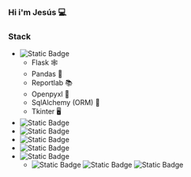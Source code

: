 ### Hi i'm Jesús 💻

### Stack
- ![Static Badge](https://img.shields.io/badge/Pythont-py?style=flat-square&logo=python&logoColor=white&labelColor=blue&color=blue)
    - Flask 🕸️
    - Pandas 🐼
    - Reportlab 📚
    - Openpyxl 📗
    - SqlAlchemy (ORM) 💽
    - Tkinter 🖥️
- ![Static Badge](https://img.shields.io/badge/Javascript-js?style=flat-square&logo=javascript&logoColor=white&labelColor=red&color=red)
- ![Static Badge](https://img.shields.io/badge/Css-css?style=flat-square&logo=css&logoColor=white&labelColor=blue&color=blue)
- ![Static Badge](https://img.shields.io/badge/Bootstrap-css?style=flat-square&logo=bootstrap&logoColor=white&labelColor=purple&color=purple)
- ![Static Badge](https://img.shields.io/badge/R-r?style=flat-square&logo=r&logoColor=white&labelColor=blue&color=blue)
- ![Static Badge](https://img.shields.io/badge/Linux-linux?style=flat-square&logo=linux&logoColor=white&labelColor=black&color=black)
    - ![Static Badge](https://img.shields.io/badge/Ubuntu-ubu?style=flat-square&logo=ubuntu&logoColor=white&labelColor=orange&color=orange) ![Static Badge](https://img.shields.io/badge/Fedora-fed?style=flat-square&logo=fedora&logoColor=white&labelColor=blue&color=blue) ![Static Badge](https://img.shields.io/badge/Arch-arc?style=flat-square&logo=arch-linux&logoColor=white&labelColor=blue&color=blue)


<!--
**jesuscalderondev/jesuscalderondev** is a ✨ _special_ ✨ repository because its `README.md` (this file) appears on your GitHub profile.

Here are some ideas to get you started:

- 🔭 I’m currently working on ...
- 🌱 I’m currently learning ...
- 👯 I’m looking to collaborate on ...
- 🤔 I’m looking for help with ...
- 💬 Ask me about ...
- 📫 How to reach me: ...
- 😄 Pronouns: ...
- ⚡ Fun fact: ...
-->
